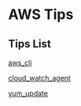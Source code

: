 # AWS Tips

## Tips List

[aws_cli](./aws_cli.md)  

[cloud_watch_agent](./cloud_watch_agent.md)

[yum_update](./yum_update_via_ssh.md)